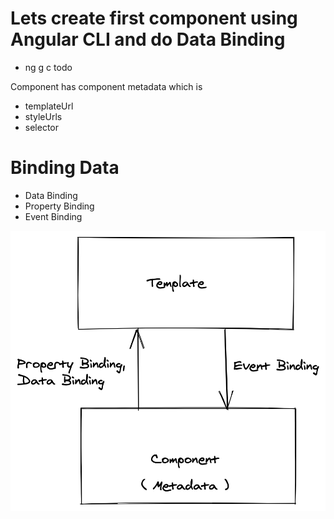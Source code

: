 # Lets create first component using Angular CLI and do Data Binding

* ng g c todo

Component has component metadata which is

* templateUrl
* styleUrls
* selector

# Binding Data 

* Data Binding
* Property Binding
* Event Binding

![](../src/assets/images/Angular_Component.png?raw=true)
